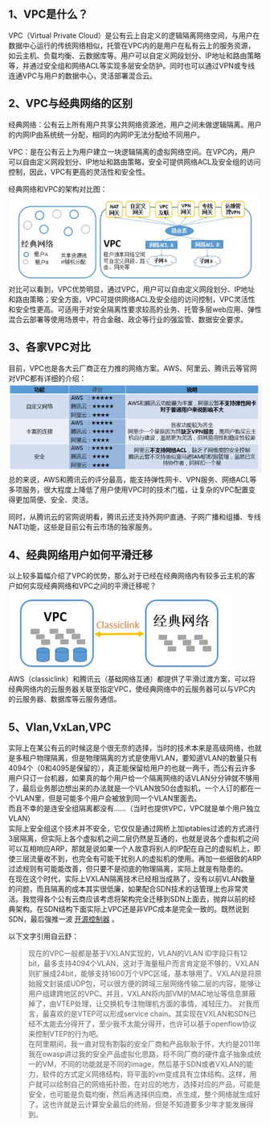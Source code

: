  
## 1、VPC是什么？

VPC（Virtual Private Cloud）是公有云上自定义的逻辑隔离网络空间，与用户在数据中心运行的传统网络相似，托管在VPC内的是用户在私有云上的服务资源，如云主机、负载均衡、云数据库等。用户可以自定义网段划分、IP地址和路由策略等，并通过安全组和网络ACL等实现多层安全防护。同时也可以通过VPN或专线连通VPC与用户的数据中心，灵活部署混合云。  



## 2、VPC与经典网络的区别

经典网络：公有云上所有用户共享公共网络资源池，用户之间未做逻辑隔离。用户的内网IP由系统统一分配，相同的内网IP无法分配给不同用户。  

VPC：是在公有云上为用户建立一块逻辑隔离的虚拟网络空间。在VPC内，用户可以自由定义网段划分、IP地址和路由策略，安全可提供网络ACL及安全组的访问控制，因此，VPC有更高的灵活性和安全性。  

经典网络和VPC的架构对比图：  
![](../pictures/cloudsec10.jpg)  
对比可以看到，VPC优势明显，通过VPC，用户可以自由定义网段划分、IP地址和路由策略；安全方面，VPC可提供网络ACL及安全组的访问控制，VPC灵活性和安全性更高。可适用于对安全隔离性要求较高的业务、托管多层web应用、弹性混合云部署等使用场景中，符合金融、政企等行业的强监管、数据安全要求。  


## 3、各家VPC对比

目前，VPC也是各大云厂商正在力推的网络方案。AWS、阿里云、腾讯云等官网对VPC都有详细的介绍：  
![](../pictures/cloudsec11.jpg)    
总的来说，AWS和腾讯云的评分最高，能支持弹性网卡、VPN服务、网络ACL等多项服务，很大程度上降低了用户使用VPC时的技术门槛，让复杂的VPC配置变得更加简便、安全、灵活。  

同时，从腾讯云的官网说明看，腾讯云还支持外网IP直通、子网广播和组播、专线NAT功能，这些是目前公有云市场的独家服务。  

## 4、经典网络用户如何平滑迁移 

以上较多篇幅介绍了VPC的优势，那么对于已经在经典网络内有较多云主机的客户如何实现经典网络和VPC之间的平滑迁移呢？  
![](../pictures/cloudsec12.jpg)    
AWS（classiclink）和腾讯云（基础网络互通）都提供了平滑过渡方案，可以将经典网络内的云服务器关联至指定VPC，使经典网络中的云服务器可以与VPC内的云服务器、数据库等云服务通信。  

## 5、Vlan,VxLan,VPC

实际上在某公有云的时候这是个很无奈的选择，当时的技术本来是高级网络，也就是多租户物理隔离，但是物理隔离的方式是使用VLAN，要知道VLAN的数量只有4094个（0和4095是保留的），真正能保留给用户的也就一两千，而公有云许多用户只订一台机器，如果真的每个用户给一个隔离网络的话VLAN分分钟就不够用了，最后业务那边想出来的办法就是一个VLAN放50台虚拟机，一个人订的都在一个VLAN里，但是可能多个用户会被放到同一个VLAN里面去。    
而且不幸的是连安全组隔离都没有……（当时也提供VPC，VPC就是单个用户独立VLAN）    
实际上安全组这个技术并不安全，它仅仅是通过网桥上加iptables过滤的方式进行3层隔离，但实际上各个虚拟机之间二层仍然是互通的，也就是说各个虚拟机之间可以互相响应ARP，那就是说如果一个人故意将别人的IP配在自己的虚拟机上，即使三层流量收不到，也完全有可能干扰别人的虚拟机的使用。再加一些细致的ARP过滤规则有可能能改善，但只要不是彻底的物理隔离，实际上就是有隐患的。  
在现在这个时代，实际上VXLAN隔离技术已经相当成熟了，没有以前VLAN数量的问题，而且隔离的成本其实很低廉，如果配合SDN技术的话管理上也非常灵活。我觉得各个公有云商应该考虑将架构完全迁移到SDN上面去，抛弃以前的经典架构。在SDN结构下面实际上VPC还是非VPC成本是完全一致的。既然说到SDN，最后强推一波 [开源控制器](https://github.com/hubo1016/vlcp)  。     

以下文字引用自云舒：  
> 现在的VPC一般都是基于VXLAN实现的，VLAN的VLAN ID字段只有12 bit，最多支持4094个VLAN，这对于海量租户而言肯定是不够的，VXLAN则扩展成24bit，能够支持1600万个VPC区域，基本够用了。VXLAN是将原始报文封装成UDP包，可以很方便的跨域三层网络传输二层的内容，能够让用户组建跨地区的VPC。并且，VXLAN将内部VM的MAC地址等信息屏蔽掉了，由VTEP处理，让交换机专注物理机方面的事情，减轻压力。 
对我而言，最喜欢的是VTEP可以形成service chain。其实现在VXLAN和SDN已经不太能去分得开了，至少我不太能分得开，也许可以基于openflow协议来控制VTEP的行为吧。  
在阿里期间，我一直对现有割裂的安全厂商和产品耿耿于怀，大约是2011年我在owasp讲过我的安全产品虚拟化思路，将不同厂商的硬件盒子抽象成统一的VM，不同的功能就是不同的image，然后基于SDN或者VXLAN的能力，软件的方式定义网络结构，将平面的vm变成具有立体结构。这样，用户就可以绘制自己的网络拓扑图，在对应的地方，选择对应的产品，可能是安全，也可能是负载均衡，然后再选择供应商，点生成，整个网络就生成好了。这也许就是云计算安全最后的终局，但是不知道要多少年才能发展得到。  


